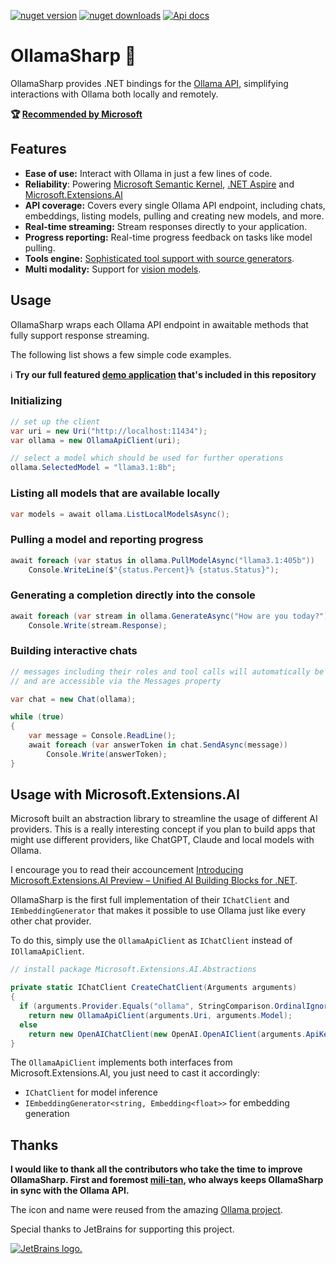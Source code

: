 <a href="https://www.nuget.org/packages/OllamaSharp"><img src="https://img.shields.io/nuget/v/OllamaSharp" alt="nuget version"></a>
<a href="https://www.nuget.org/packages/OllamaSharp"><img src="https://img.shields.io/nuget/dt/OllamaSharp.svg" alt="nuget downloads"></a>
<a href="https://awaescher.github.io/OllamaSharp"><img src="https://img.shields.io/badge/api_docs-8A2BE2" alt="Api docs"></a>

# OllamaSharp 🦙

OllamaSharp provides .NET bindings for the [Ollama API](https://github.com/jmorganca/ollama/blob/main/docs/api.md), simplifying interactions with Ollama both locally and remotely.

**🏆 [Recommended by Microsoft](https://www.nuget.org/packages/Microsoft.Extensions.AI.Ollama/)**

## Features

- **Ease of use:** Interact with Ollama in just a few lines of code.
- **Reliability**: Powering [Microsoft Semantic Kernel](https://github.com/microsoft/semantic-kernel/pull/7362), [.NET Aspire](https://learn.microsoft.com/en-us/dotnet/aspire/community-toolkit/ollama) and [Microsoft.Extensions.AI](https://devblogs.microsoft.com/dotnet/introducing-microsoft-extensions-ai-preview/)
- **API coverage:** Covers every single Ollama API endpoint, including chats, embeddings, listing models, pulling and creating new models, and more.
- **Real-time streaming:** Stream responses directly to your application.
- **Progress reporting:** Real-time progress feedback on tasks like model pulling.
- **Tools engine:** [Sophisticated tool support with source generators](https://awaescher.github.io/OllamaSharp/docs/tool-support.html).
- **Multi modality:** Support for [vision models](https://ollama.com/blog/vision-models).

## Usage

OllamaSharp wraps each Ollama API endpoint in awaitable methods that fully support response streaming.

The following list shows a few simple code examples.

ℹ **Try our full featured [demo application](./demo) that's included in this repository**

### Initializing

```csharp
// set up the client
var uri = new Uri("http://localhost:11434");
var ollama = new OllamaApiClient(uri);

// select a model which should be used for further operations
ollama.SelectedModel = "llama3.1:8b";
```

### Listing all models that are available locally

```csharp
var models = await ollama.ListLocalModelsAsync();
```

### Pulling a model and reporting progress

```csharp
await foreach (var status in ollama.PullModelAsync("llama3.1:405b"))
    Console.WriteLine($"{status.Percent}% {status.Status}");
```

### Generating a completion directly into the console

```csharp
await foreach (var stream in ollama.GenerateAsync("How are you today?"))
    Console.Write(stream.Response);
```

### Building interactive chats

```csharp
// messages including their roles and tool calls will automatically be tracked within the chat object
// and are accessible via the Messages property

var chat = new Chat(ollama);

while (true)
{
    var message = Console.ReadLine();
    await foreach (var answerToken in chat.SendAsync(message))
        Console.Write(answerToken);
}
```

## Usage with Microsoft.Extensions.AI

Microsoft built an abstraction library to streamline the usage of different AI providers. This is a really interesting concept if you plan to build apps that might use different providers, like ChatGPT, Claude and local models with Ollama.

I encourage you to read their accouncement [Introducing Microsoft.Extensions.AI Preview – Unified AI Building Blocks for .NET](https://devblogs.microsoft.com/dotnet/introducing-microsoft-extensions-ai-preview/).

OllamaSharp is the first full implementation of their `IChatClient` and `IEmbeddingGenerator` that makes it possible to use Ollama just like every other chat provider.

To do this, simply use the `OllamaApiClient` as `IChatClient` instead of `IOllamaApiClient`. 

```csharp
// install package Microsoft.Extensions.AI.Abstractions

private static IChatClient CreateChatClient(Arguments arguments)
{
  if (arguments.Provider.Equals("ollama", StringComparison.OrdinalIgnoreCase))
    return new OllamaApiClient(arguments.Uri, arguments.Model);
  else
    return new OpenAIChatClient(new OpenAI.OpenAIClient(arguments.ApiKey), arguments.Model); // ChatGPT or compatible
}
```

The `OllamaApiClient` implements both interfaces from Microsoft.Extensions.AI, you just need to cast it accordingly:
 - `IChatClient` for model inference
 - `IEmbeddingGenerator<string, Embedding<float>>` for embedding generation

## Thanks

**I would like to thank all the contributors who take the time to improve OllamaSharp. First and foremost [mili-tan](https://github.com/mili-tan), who always keeps OllamaSharp in sync with the Ollama API.**

The icon and name were reused from the amazing [Ollama project](https://github.com/jmorganca/ollama).

Special thanks to JetBrains for supporting this project.

[![JetBrains logo.](https://resources.jetbrains.com/storage/products/company/brand/logos/jetbrains.svg)](https://jb.gg/OpenSource)


